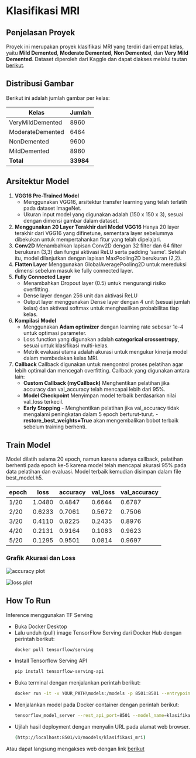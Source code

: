 # Klasifikasi MRI 
## Penjelasan Proyek
Proyek ini merupakan proyek klasifikasi MRI yang terdiri dari empat kelas, yaitu **Mild Demented**, **Moderate Demented**, **Non Demented**, dan **Very Mild Demented**. Dataset diperoleh dari Kaggle dan dapat diakses melalui tautan [berikut](https://www.kaggle.com/datasets/uraninjo/augmented-alzheimer-mri-dataset). 

## Distribusi Gambar
Berikut ini adalah jumlah gambar per kelas:

| Kelas | Jumlah |
| ------ | ------ |
| VeryMildDemented | 8960 |
| ModerateDemented | 6464 |
| NonDemented | 9600 |
| MildDemented | 8960 |
| **Total** | **33984** |

## Arsitektur Model
1. **VGG16 Pre-Trained Model**
    - Menggunakan VGG16, arsitektur transfer learning yang telah terlatih pada dataset ImageNet.
    - Ukuran input model yang digunakan adalah (150 x 150 x 3), sesuai dengan dimensi gambar dalam dataset.
2. **Menggunakan 20 Layer Terakhir dari Model VGG16**
Hanya 20 layer terakhir dari VGG16 yang difinetune, sementara layer sebelumnya dibekukan untuk mempertahankan fitur yang telah dipelajari.
3. **Conv2D**
Menambahkan lapisan Conv2D dengan 32 filter dan 64 filter berukuran (3,3) dan fungsi aktivasi ReLU serta padding 'same'. Setelah itu, model dilanjutkan dengan lapisan MaxPooling2D berukuran (2,2).
5. **Flatten Layer**
Menggunakan GlobalAveragePooling2D untuk mereduksi dimensi sebelum masuk ke fully connected layer.
6. **Fully Connected Layer**
    - Menambahkan Dropout layer (0.5) untuk mengurangi risiko overfitting.
    - Dense layer dengan 256 unit dan aktivasi ReLU 
    - Output layer menggunakan Dense layer dengan 4 unit (sesuai jumlah kelas) dan aktivasi softmax untuk menghasilkan probabilitas tiap kelas.
7. **Kompilasi Model**
    - Menggunakan **Adam optimizer** dengan learning rate sebesar 1e-4 untuk optimasi parameter.
    - Loss function yang digunakan adalah **categorical crossentropy**, sesuai untuk klasifikasi multi-kelas.
    - Metrik evaluasi utama adalah akurasi untuk mengukur kinerja model dalam membedakan kelas MRI.
8. **Callback**
Callback digunakan untuk mengontrol proses pelatihan agar lebih optimal dan mencegah overfitting. Callback yang digunakan antara lain:
    - **Custom Callback (myCallback)**
        Menghentikan pelatihan jika accuracy dan val_accuracy telah mencapai lebih dari 95%.
    - **Model Checkpoint**
        Menyimpan model terbaik berdasarkan nilai val_loss terkecil.
    - **Early Stopping**
            - Menghentikan pelatihan jika val_accuracy tidak mengalami peningkatan dalam 5 epoch berturut-turut.
            - **restore_best_weights=True** akan mengembalikan bobot terbaik sebelum training berhenti.



## Train Model

Model dilatih selama 20 epoch, namun karena adanya callback, pelatihan berhenti pada epoch ke-5 karena model telah mencapai akurasi 95% pada data pelatihan dan evaluasi. Model terbaik kemudian disimpan dalam file best_model.h5.

| **epoch** | **loss** | **accuracy** | **val_loss** | **val_accuracy** |
| --------  | -------- |  --------    |   ---------  |  --------        |
| 1/20      | 1.0480   | 0.4847       | 0.6644       |  0.6787          |
| 2/20      | 0.6233   | 0.7061       | 0.5672       |  0.7506          |
| 3/20      | 0.4110   | 0.8225       | 0.2435       |  0.8976          |
| 4/20      | 0.2131   | 0.9164       | 0.1083       |  0.9623          |
| 5/20      | 0.1295   | 0.9501       | 0.0814       |  0.9697          |

### Grafik Akurasi dan Loss


![accuracy plot](https://github.com/user-attachments/assets/199f269e-0ec8-4759-aa10-018ed6f54f8f)

![loss plot](https://github.com/user-attachments/assets/a000e1d4-d49c-4fd7-a64b-2619efd78166)

## How To Run

Inference menggunakan TF Serving

- Buka Docker Desktop
- Lalu unduh (pull) image TensorFlow Serving dari Docker Hub dengan perintah berikut:
    ```sh
    docker pull tensorflow/serving
    ```
- Install Tensorflow Serving API
    ```sh
    pip install tensorflow-serving-api
    ```
- Buka terminal dengan menjalankan perintah berikut:
    ```sh
    docker run -it -v YOUR_PATH\models:/models -p 8501:8501 --entrypoint /bin/bash tensorflow/serving
    ```
- Menjalankan model pada Docker container dengan perintah berikut:
    ```sh
    tensorflow_model_server --rest_api_port=8501 --model_name=klasifikasi_mri --model_base_path=/saved_model/klasifikasi_mri/
    ```
- Ujilah hasil deployment dengan menyalin URL pada alamat web browser. 
    ```sh
    (http://localhost:8501/v1/moodels/klasifikasi_mri) 
    ```

Atau dapat langsung mengakses web dengan link [berikut](https://alzheimer-disease.streamlit.app/)
